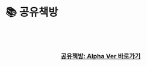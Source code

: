 # 📚 공유책방
</br>
</br>

<div align='center'>

### [공유책방: Alpha Ver 바로가기](https://gong-you-bookstore-alpha.netlify.app/)

</div>
